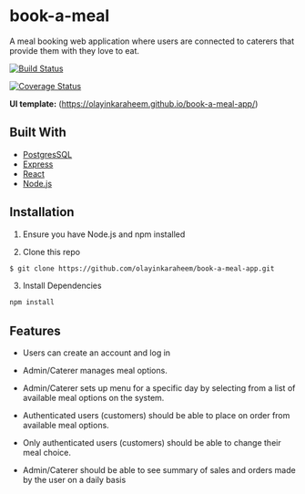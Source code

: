 # book-a-meal
A meal booking web application where users are connected
to caterers that provide them with they love to eat.


[![Build Status](https://travis-ci.org/olayinkaraheem/book-a-meal-app.svg?branch=feature%2FtravisCI)](https://travis-ci.org/olayinkaraheem/book-a-meal-app)

[![Coverage Status](https://coveralls.io/repos/github/olayinkaraheem/book-a-meal-app/badge.svg?branch=master)](https://coveralls.io/github/olayinkaraheem/book-a-meal-app?branch=master)


**UI template:** (https://olayinkaraheem.github.io/book-a-meal-app/)

## Built With
- [PostgresSQL](https://postgresql.org)
- [Express](https://expressjs.com)
- [React](https://reactjs.org)
- [Node.js](https://nodejs.org/en/)


## Installation
1. Ensure you have Node.js and npm installed

2. Clone this repo
```bash
$ git clone https://github.com/olayinkaraheem/book-a-meal-app.git
```
3. Install Dependencies
```bash
npm install
```

## Features
- Users can create an account and log in

- Admin/Caterer manages meal options.

- Admin/Caterer sets up menu for a specific day by selecting from a list of available meal options on the system.

- Authenticated users (customers) should be able to place on order from available meal options.

- Only authenticated users (customers) should be able to change their meal choice.

- Admin/Caterer should be able to see summary of sales and orders made by the user on a daily basis
